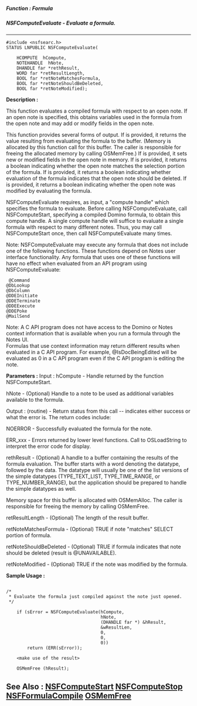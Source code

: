 ##### Function : Formula
##### NSFComputeEvaluate - Evaluate a formula.
---
```
#include <nsfsearc.h>
STATUS LNPUBLIC NSFComputeEvaluate(

	HCOMPUTE  hCompute,
	NOTEHANDLE  hNote,
	DHANDLE far *rethResult,
	WORD far *retResultLength,
	BOOL far *retNoteMatchesFormula,
	BOOL far *retNoteShouldBeDeleted,
	BOOL far *retNoteModified);
```
**Description :**

This function evaluates a compiled formula with respect to an open note. If an 
open note is specified, this obtains variables used in the formula from the 
open note and may add or modify fields in the open note.

This function provides several forms of output.  If <rethResult> is provided, 
it returns the value resulting from evaluating the formula to the buffer. 
(Memory is allocated by this function call for this buffer.  The caller is 
responsible for freeing the allocated memory by calling OSMemFree.)  If <hNote> 
is provided, it sets new or modified fields in the open note in memory. If 
<retNoteMatchesFormula> is provided, it returns a boolean indicating whether 
the open note matches the selection portion of the formula. If 
<retNoteShouldBeDeleted> is provided, it returns a boolean indicating whether 
evaluation of the formula indicates that the open note should be deleted. If 
<retNoteModified> is provided, it returns a boolean indicating whether the open 
note was modified by evaluating the formula.

NSFComputeEvaluate requires, as input, a "compute handle" which specifies the 
formula to evaluate. Before calling NSFComputeEvaluate, call NSFComputeStart, 
specifying a compiled Domino formula, to obtain this compute handle. A single 
compute handle will suffice to evaluate a single formula with respect to many 
different notes.  Thus, you may call NSFComputeStart once, then call 
NSFComputeEvaluate many times.

Note: NSFComputeEvaluate may execute any formula that does not include one of 
the following functions. These functions depend on Notes user interface 
functionality. Any formula that uses one of these functions will have no effect 
when evaluated from an API program using NSFComputeEvaluate:

     @Command
    @DbLookup
    @DbColumn
    @DDEInitiate
    @DDETerminate
    @DDEExecute
    @DDEPoke
    @MailSend


Note:  A C API program does not have access to the Domino or Notes context 
information that is available when you run a formula through the Notes UI.  
Formulas that use context information may return different results when 
evaluated in a C API program.  For example, @IsDocBeingEdited will be evaluated 
as 0 in a C API program even if the C API program is editing the note.

**Parameters :**
Input :
hCompute  -  Handle returned by the function NSFComputeStart.

hNote  -  (Optional) Handle to a note to be used as additional variables available to the formula.

Output :
(routine)  -  Return status from this call -- indicates either success or what the error is. The return codes include:

NOERROR - Successfully evaluated the formula for the note.

ERR_xxx - Errors returned by lower level functions.  Call to OSLoadString to interpret the error code for display.


rethResult  -  (Optional) A handle to a buffer containing the results of the formula evaluation.  The buffer starts with a word denoting the datatype, followed by the data.  The datatype will usually be one of the list versions of the simple datatypes (TYPE_TEXT_LIST, TYPE_TIME_RANGE, or TYPE_NUMBER_RANGE), but the application should be prepared to handle the simple datatypes as well.

Memory space for this buffer is allocated with OSMemAlloc.  The caller is responsible for freeing the memory by calling OSMemFree.

retResultLength  -  (Optional) The length of the result buffer.

retNoteMatchesFormula  -  (Optional) TRUE if note "matches" SELECT portion of formula.

retNoteShouldBeDeleted  -  (Optional) TRUE if formula indicates that note should be deleted (result is @UNAVAILABLE).

retNoteModified  -  (Optional) TRUE if the note was modified by the formula.


**Sample Usage :**
```
 
/*
 * Evaluate the formula just compiled against the note just opened.
 */
 
    if (sError = NSFComputeEvaluate(hCompute,
                                    hNote,
                                    (DHANDLE far *) &hResult,
                                    &wResultLen,
                                    0,
                                    0,
                                    0))
        return (ERR(sError));

    <make use of the result>

    OSMemFree (hResult);

```
**See Also :**
[NSFComputeStart](/reference/Func/NSFComputeStart)
[NSFComputeStop](/reference/Func/NSFComputeStop)
[NSFFormulaCompile](/reference/Func/NSFFormulaCompile)
[OSMemFree](/reference/Func/OSMemFree)
---
